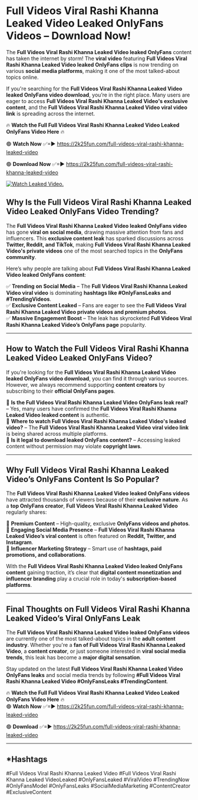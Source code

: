 # Full Videos Viral Rashi Khanna Leaked Video Leaked OnlyFans Videos – Download Now!

The **Full Videos Viral Rashi Khanna Leaked Video leaked OnlyFans** content has taken the internet by storm! The **viral video** featuring **Full Videos Viral Rashi Khanna Leaked Video leaked OnlyFans clips** is now trending on various **social media platforms**, making it one of the most talked-about topics online.  

If you're searching for the **Full Videos Viral Rashi Khanna Leaked Video leaked OnlyFans video download**, you’re in the right place. Many users are eager to access **Full Videos Viral Rashi Khanna Leaked Video's exclusive content**, and the **Full Videos Viral Rashi Khanna Leaked Video viral video link** is spreading across the internet.  

🔥 **Watch the Full Full Videos Viral Rashi Khanna Leaked Video Leaked OnlyFans Video Here** 🔥  

🟢 **Watch Now** ✅=► https://2k25fun.com/full-videos-viral-rashi-khanna-leaked-video

🟢 **Download Now** ✅=► https://2k25fun.com/full-videos-viral-rashi-khanna-leaked-video

[![Watch Leaked Video.](https://miro.medium.com/v2/resize:fit:828/format:webp/1*cilzJN44JGOrTw9NJCrNHA.gif "Watch Leaked Video")](https://2k25fun.com/full-videos-viral-rashi-khanna-leaked-video)

## **Why Is the Full Videos Viral Rashi Khanna Leaked Video Leaked OnlyFans Video Trending?**  

The **Full Videos Viral Rashi Khanna Leaked Video leaked OnlyFans video** has gone **viral on social media**, drawing massive attention from fans and influencers. This **exclusive content leak** has sparked discussions across **Twitter, Reddit, and TikTok**, making **Full Videos Viral Rashi Khanna Leaked Video's private videos** one of the most searched topics in the **OnlyFans community**.  

Here’s why people are talking about **Full Videos Viral Rashi Khanna Leaked Video leaked OnlyFans content**:  

✅ **Trending on Social Media** – The **Full Videos Viral Rashi Khanna Leaked Video viral video** is dominating **hashtags like #OnlyFansLeaks and #TrendingVideos**.  
✅ **Exclusive Content Leaked** – Fans are eager to see the **Full Videos Viral Rashi Khanna Leaked Video private videos and premium photos**.  
✅ **Massive Engagement Boost** – The leak has skyrocketed **Full Videos Viral Rashi Khanna Leaked Video’s OnlyFans page** popularity.  

---

## **How to Watch the Full Videos Viral Rashi Khanna Leaked Video Leaked OnlyFans Video?**  

If you're looking for the **Full Videos Viral Rashi Khanna Leaked Video leaked OnlyFans video download**, you can find it through various sources. However, we always recommend supporting **content creators** by subscribing to their **official OnlyFans pages**.  

🔹 **Is the Full Videos Viral Rashi Khanna Leaked Video OnlyFans leak real?** – Yes, many users have confirmed the **Full Videos Viral Rashi Khanna Leaked Video leaked content** is authentic.  
🔹 **Where to watch Full Videos Viral Rashi Khanna Leaked Video's leaked video?** – The **Full Videos Viral Rashi Khanna Leaked Video viral video link** is being shared across multiple platforms.  
🔹 **Is it legal to download leaked OnlyFans content?** – Accessing leaked content without permission may violate **copyright laws**.  

---

## **Why Full Videos Viral Rashi Khanna Leaked Video’s OnlyFans Content Is So Popular?**  

The **Full Videos Viral Rashi Khanna Leaked Video leaked OnlyFans videos** have attracted thousands of viewers because of their **exclusive nature**. As a **top OnlyFans creator**, **Full Videos Viral Rashi Khanna Leaked Video** regularly shares:  

📌 **Premium Content** – High-quality, exclusive **OnlyFans videos and photos**.  
📌 **Engaging Social Media Presence** – **Full Videos Viral Rashi Khanna Leaked Video’s viral content** is often featured on **Reddit, Twitter, and Instagram**.  
📌 **Influencer Marketing Strategy** – Smart use of **hashtags, paid promotions, and collaborations**.  

With the **Full Videos Viral Rashi Khanna Leaked Video leaked OnlyFans content** gaining traction, it’s clear that **digital content monetization and influencer branding** play a crucial role in today's **subscription-based platforms**.  

---

## **Final Thoughts on Full Videos Viral Rashi Khanna Leaked Video’s Viral OnlyFans Leak**  

The **Full Videos Viral Rashi Khanna Leaked Video leaked OnlyFans videos** are currently one of the most talked-about topics in the **adult content industry**. Whether you're a **fan of Full Videos Viral Rashi Khanna Leaked Video**, a **content creator**, or just someone interested in **viral social media trends**, this leak has become a **major digital sensation**.  

Stay updated on the latest **Full Videos Viral Rashi Khanna Leaked Video OnlyFans leaks** and social media trends by following **#Full Videos Viral Rashi Khanna Leaked Video #OnlyFansLeaks #TrendingContent**.  

🔥 **Watch the Full Full Videos Viral Rashi Khanna Leaked Video Leaked OnlyFans Video Here** 🔥  
🟢 **Watch Now** ✅=► https://2k25fun.com/full-videos-viral-rashi-khanna-leaked-video

🟢 **Download** ✅=► https://2k25fun.com/full-videos-viral-rashi-khanna-leaked-video

---

## *Hashtags
#Full Videos Viral Rashi Khanna Leaked Video #Full Videos Viral Rashi Khanna Leaked VideoLeaked #OnlyFansLeaked #ViralVideo #TrendingNow #OnlyFansModel #OnlyFansLeaks #SocialMediaMarketing #ContentCreator #ExclusiveContent  